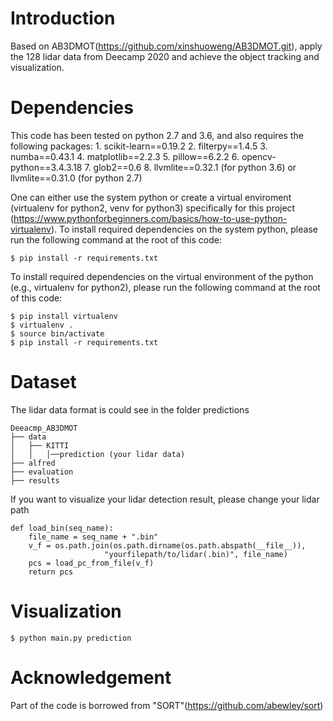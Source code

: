 Introduction
====

Based on AB3DMOT(https://github.com/xinshuoweng/AB3DMOT.git), apply the 128 lidar data from Deecamp 2020 and achieve the object tracking and visualization.

Dependencies
====
This code has been tested on python 2.7 and 3.6, and also requires the following packages: 1. scikit-learn==0.19.2 2. filterpy==1.4.5 3. numba==0.43.1 4. matplotlib==2.2.3 5. pillow==6.2.2 6. opencv-python==3.4.3.18 7. glob2==0.6 8. llvmlite==0.32.1 (for python 3.6) or llvmlite==0.31.0 (for python 2.7)

One can either use the system python or create a virtual enviroment (virtualenv for python2, venv for python3) specifically for this project (https://www.pythonforbeginners.com/basics/how-to-use-python-virtualenv). To install required dependencies on the system python, please run the following command at the root of this code:
```
$ pip install -r requirements.txt
```
To install required dependencies on the virtual environment of the python (e.g., virtualenv for python2), please run the following command at the root of this code:
```
$ pip install virtualenv
$ virtualenv .
$ source bin/activate
$ pip install -r requirements.txt
```
Dataset
====
The lidar data format is could see in the folder predictions
```
Deeacmp_AB3DMOT
├── data
│   ├── KITTI
│   │   │──prediction (your lidar data)
├── alfred
├── evaluation
├── results
```
If you want to visualize your lidar detection result, please change your lidar path
```
def load_bin(seq_name):
    file_name = seq_name + ".bin"
    v_f = os.path.join(os.path.dirname(os.path.abspath(__file__)),
                     "yourfilepath/to/lidar(.bin)", file_name)
    pcs = load_pc_from_file(v_f)
    return pcs
```
Visualization
====
```
$ python main.py prediction
```
Acknowledgement
====
Part of the code is borrowed from "SORT"(https://github.com/abewley/sort)
